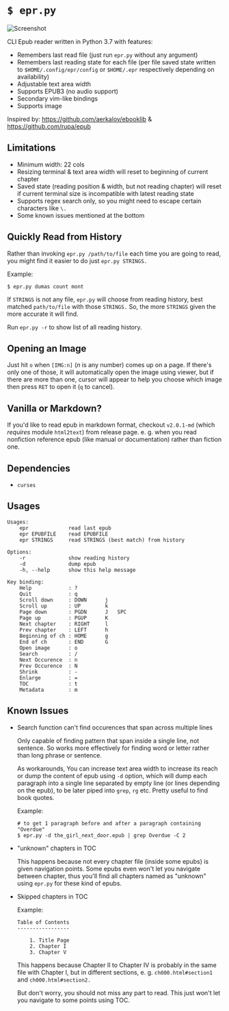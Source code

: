 # `$ epr.py`

![Screenshot](https://raw.githubusercontent.com/wustho/epr/master/screenshot.png)

CLI Epub reader written in Python 3.7 with features:

- Remembers last read file (just run `epr.py` without any argument)
- Remembers last reading state for each file (per file saved state written to `$HOME/.config/epr/config` or `$HOME/.epr` respectively depending on availability)
- Adjustable text area width
- Supports EPUB3 (no audio support)
- Secondary vim-like bindings
- Supports image

Inspired by: https://github.com/aerkalov/ebooklib & https://github.com/rupa/epub

## Limitations

- Minimum width: 22 cols
- Resizing terminal & text area width will reset to beginning of current chapter
- Saved state (reading position & width, but not reading chapter) will reset
  if current terminal size is incompatible with latest reading state
- Supports regex search only, so you might need to escape certain characters like `\.`
- Some known issues mentioned at the bottom

## Quickly Read from History

Rather than invoking `epr.py /path/to/file` each time you are going to read, you might find it easier to do just `epr.py STRINGS.`

Example:

``` shell
$ epr.py dumas count mont
```

If `STRINGS` is not any file, `epr.py` will choose from reading history, best matched `path/to/file` with those `STRINGS.` So, the more `STRINGS` given the more accurate it will find.

Run `epr.py -r` to show list of all reading history.

## Opening an Image

Just hit `o` when `[IMG:n]` (_n_ is any number) comes up on a page. If there's only one of those, it will automatically open the image using viewer, but if there are more than one, cursor will appear to help you choose which image then press `RET` to open it (`q` to cancel).

## Vanilla or Markdown?

If you'd like to read epub in markdown format, checkout `v2.0.1-md` (which _requires_ module `html2text`) from release page.
e. g. when you read nonfiction reference epub (like manual or documentation) rather than fiction one.

## Dependencies

- `curses`

## Usages

```
Usages:
    epr             read last epub
    epr EPUBFILE    read EPUBFILE
    epr STRINGS     read STRINGS (best match) from history

Options:
    -r              show reading history
    -d              dump epub
    -h, --help      show this help message

Key binding:
    Help            : ?
    Quit            : q
    Scroll down     : DOWN      j
    Scroll up       : UP        k
    Page down       : PGDN      J   SPC
    Page up         : PGUP      K
    Next chapter    : RIGHT     l
    Prev chapter    : LEFT      h
    Beginning of ch : HOME      g
    End of ch       : END       G
    Open image      : o
    Search          : /
    Next Occurence  : n
    Prev Occurence  : N
    Shrink          : -
    Enlarge         : =
    TOC             : t
    Metadata        : m
```

## Known Issues

- Search function can't find occurences that span across multiple lines

  Only capable of finding pattern that span inside a single line, not sentence.
  So works more effectively for finding word or letter rather than long phrase or sentence.

  As workarounds, You can increase text area width to increase its reach or dump
  the content of epub using `-d` option, which will dump each paragraph into a single line separated by empty line (or lines depending on the epub), to be later piped into `grep`, `rg` etc. Pretty useful to find book quotes.

  Example:

  ```shell
  # to get 1 paragraph before and after a paragraph containing "Overdue"
  $ epr.py -d the_girl_next_door.epub | grep Overdue -C 2
  ```

- "unknown" chapters in TOC

  This happens because not every chapter file (inside some epubs) is given navigation points.
  Some epubs even won't let you navigate between chapter, thus you'll find all chapters named as
  "unknown" using `epr.py` for these kind of epubs.

- Skipped chapters in TOC

  Example:

  ```
  Table of Contents
  -----------------

	  1. Title Page
	  2. Chapter I
	  3. Chapter V
  ```

  This happens because Chapter II to Chapter IV is probably in the same file with Chapter I,
  but in different sections, e. g. `ch000.html#section1` and `ch000.html#section2.`

  But don't worry, you should not miss any part to read. This just won't let you navigate
  to some points using TOC.
